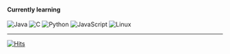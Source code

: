 
#### Currently learning
![Java](https://img.shields.io/badge/JAVA-007396?style=for-the-badge&logo=java&logoColor=white) ![C](https://img.shields.io/badge/C-A8B9CC?style=for-the-badge&logo=c&logoColor=white) ![Python](https://img.shields.io/badge/Python-3776AB?style=for-the-badge&logo=python&logoColor=white) ![JavaScript](https://img.shields.io/badge/JAVASCRIPT-F7DF1E?style=for-the-badge&logo=javascript&logoColor=white) ![Linux](https://img.shields.io/badge/Linux-FCC624?style=for-the-badge&logo=linux&logoColor=black)

***

[![Hits](https://hits.seeyoufarm.com/api/count/incr/badge.svg?url=https%3A%2F%2Fgithub.com%2Foneintegralanomaly%2Fhit-counter&count_bg=%23195190&title_bg=%23195190&icon=vercel.svg&icon_color=%23FFFFFF&title=Visitor&edge_flat=false)](https://hits.seeyoufarm.com)
